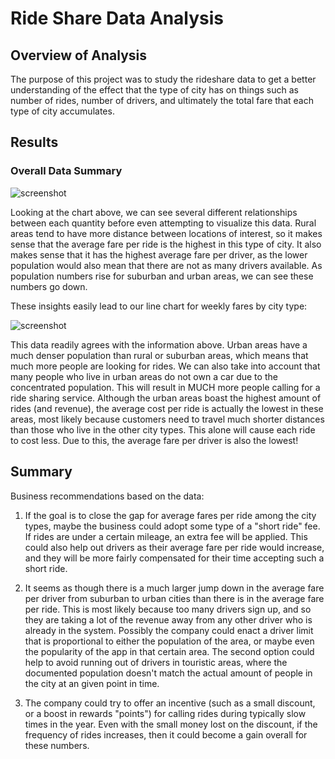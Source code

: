 # Ride Share Data Analysis

## Overview of Analysis

The purpose of this project was to study the rideshare data to get a better understanding of the
effect that the type of city has on things such as number of rides, number of drivers, and ultimately
the total fare that each type of city accumulates. 

## Results

### Overall Data Summary

![screenshot]()

Looking at the chart above, we can see several different relationships between each quantity before
even attempting to visualize this data. Rural areas tend to have more distance between locations of
interest, so it makes sense that the average fare per ride is the highest in this type of city. It also
makes sense that it has the highest average fare per driver, as the lower population would also mean that
there are not as many drivers available. As population numbers rise for suburban and urban areas, we can 
see these numbers go down. 

These insights easily lead to our line chart for weekly fares by city type:

![screenshot]()

This data readily agrees with the information above. Urban areas have a much denser population than rural
or suburban areas, which means that much more people are looking for rides. We can also take into 
account that many people who live in urban areas do not own a car due to the concentrated population. 
This will result in MUCH more people calling for a ride sharing service. Although the urban areas
boast the highest amount of rides (and revenue), the average cost per ride is actually the lowest in these
areas, most likely because customers need to travel much shorter distances than those who live in the other
city types. This alone will cause each ride to cost less. Due to this, the average fare per driver is
also the lowest!

## Summary

 Business recommendations based on the data:

1. If the goal is to close the gap for average fares per ride among the city types, maybe the business could
adopt some type of a "short ride" fee. If rides are under a certain mileage, an extra fee will be applied. 
This could also help out drivers as their average fare per ride would increase, and they will be more
fairly compensated for their time accepting such a short ride. 

2. It seems as though there is a much larger jump down in the average fare per driver from suburban to urban 
cities than there is in the average fare per ride. This is most likely because too many drivers sign up, 
and so they are taking a lot of the revenue away from any other driver who is already in the system.
Possibly the company could enact a driver limit that is proportional to either the population of the area, or
maybe even the popularity of the app in that certain area. The second option could help to avoid running out
of drivers in touristic areas, where the documented population doesn't match the actual amount of people in
the city at an given point in time. 

3. The company could try to offer an incentive (such as a small discount, or a boost in rewards "points") for calling
rides during typically slow times in the year. Even with the small money lost on the discount, if the frequency
of rides increases, then it could become a gain overall for these numbers. 